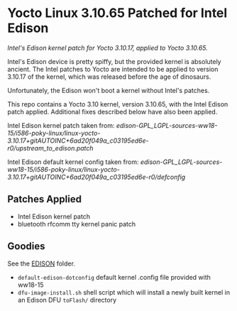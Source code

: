 # Yocto Linux 3.10.65 Patched for Intel Edison
*Intel's Edison kernel patch for Yocto 3.10.17, applied to Yocto 3.10.65.*

Intel's Edison device is pretty spiffy, but the provided kernel is absolutely ancient.
The Intel patches to Yocto are intended to be applied to version
3.10.17 of the kernel, which was released before the age of dinosaurs.

Unfortunately, the Edison won't boot a kernel without Intel's patches.

This repo contains a Yocto 3.10 kernel, version 3.10.65, with the Intel Edison
patch applied.  Additional fixes described below have also been applied.

Intel Edison kernel patch taken from: *edison-GPL_LGPL-sources-ww18-15/i586-poky-linux/linux-yocto-3.10.17+gitAUTOINC+6ad20f049a_c03195ed6e-r0/upstream_to_edison.patch*

Intel Edison default kernel config taken from: *edison-GPL_LGPL-sources-ww18-15/i586-poky-linux/linux-yocto-3.10.17+gitAUTOINC+6ad20f049a_c03195ed6e-r0/defconfig*


## Patches Applied
* Intel Edison kernel patch
* bluetooth rfcomm tty kernel panic patch

## Goodies
See the [EDISON](EDISON/) folder.
* `default-edison-dotconfig` default kernel .config file provided with ww18-15
* `dfu-image-install.sh` shell script which will install a newly built kernel in an Edison DFU `toFlash/` directory

